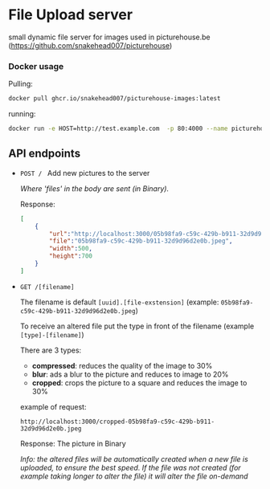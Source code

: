 # File Upload server
small dynamic file server for images used in picturehouse.be (https://github.com/snakehead007/picturehouse)

### Docker usage

Pulling:
```bash
docker pull ghcr.io/snakehead007/picturehouse-images:latest
```

running:
```bash
docker run -e HOST=http://test.example.com  -p 80:4000 --name picturehouse-images ghcr.io/snakehead007/picturehouse-images
```

## API endpoints

- `POST / `
    Add new pictures to the server
    
    <i>Where 'files' in the body are sent (in Binary).</i>
    
    Response: 
    ```json
    [
        {
            "url":"http://localhost:3000/05b98fa9-c59c-429b-b911-32d9d96d2e0b.jpeg",
            "file":"05b98fa9-c59c-429b-b911-32d9d96d2e0b.jpeg",
            "width":500,
            "height":700
        }
    ]
    ```

- `GET /[filename]`

    The filename is default `[uuid].[file-exstension]` (example: `05b98fa9-c59c-429b-b911-32d9d96d2e0b.jpeg`)

    To receive an altered file put the type in front of the filename (example `[type]-[filename]`)

    There are 3 types: 
    - __compressed__: 
        reduces the quality of the image to 30%
    - __blur__:
        ads a blur to the picture and reduces to image to 20%
    - __cropped__:
        crops the picture to a square and reduces the image to 30%

    example of request: 
    
    `http://localhost:3000/cropped-05b98fa9-c59c-429b-b911-32d9d96d2e0b.jpeg`
    
    Response:
    The picture in Binary

    <i>Info: the altered files will be automatically created when a new file is uploaded, to ensure the best speed. If the file was not created (for example taking longer to alter the file) it will alter the file on-demand</i>
